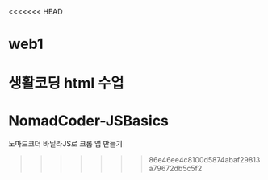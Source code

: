 <<<<<<< HEAD
# web1
생활코딩 html 수업
=======
# NomadCoder-JSBasics
노마드코더 바닐라JS로 크롬 앱 만들기 
>>>>>>> 86e46ee4c8100d5874abaf29813a79672db5c5f2
